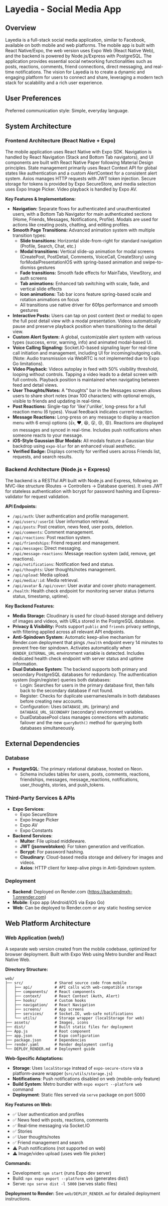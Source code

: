 # Layedia - Social Media App

## Overview
Layedia is a full-stack social media application, similar to Facebook, available on both mobile and web platforms. The mobile app is built with React Native/Expo, the web version uses Expo Web (React Native Web), and the backend is powered by Node.js/Express with PostgreSQL. The application provides essential social networking functionalities such as posts, reactions, comments, friend connections, direct messaging, and real-time notifications. The vision for Layedia is to create a dynamic and engaging platform for users to connect and share, leveraging a modern tech stack for scalability and a rich user experience.

## User Preferences
Preferred communication style: Simple, everyday language.

## System Architecture

### Frontend Architecture (React Native + Expo)
The mobile application uses React Native with Expo SDK. Navigation is handled by React Navigation (Stack and Bottom Tab navigators), and UI components are built with React Native Paper following Material Design principles. State management primarily uses React Context API for global states like authentication and a custom AlertContext for a consistent alert system. Axios manages HTTP requests with JWT token injection. Secure storage for tokens is provided by Expo SecureStore, and media selection uses Expo Image Picker. Video playback is handled by Expo AV.

**Key Features & Implementations:**
- **Navigation:** Separate flows for authenticated and unauthenticated users, with a Bottom Tab Navigator for main authenticated sections (Home, Friends, Messages, Notifications, Profile). Modals are used for actions like creating posts, chatting, and editing profiles.
- **Smooth Page Transitions:** Advanced animation system with multiple transition types:
  - **Slide transitions:** Horizontal slide-from-right for standard navigation (Profile, Search, Chat, etc.)
  - **Modal transitions:** Vertical slide-up animation for modal screens (CreatePost, PostDetail, Comments, VoiceCall, CreateStory) using forModalPresentationIOS with spring-based animation and swipe-to-dismiss gestures
  - **Fade transitions:** Smooth fade effects for MainTabs, ViewStory, and auth screens
  - **Tab animations:** Enhanced tab switching with scale, fade, and vertical slide effects
  - **Icon animations:** Tab bar icons feature spring-based scale and rotation animations on focus
  - All transitions use native driver for 60fps performance and smooth gestures
- **Interactive Posts:** Users can tap on post content (text or media) to open the full post detail view with a modal presentation. Videos automatically pause and preserve playback position when transitioning to the detail view.
- **Custom Alert System:** A global, customizable alert system with various types (success, error, warning, info) and animated modal-based UI.
- **Voice Calling Signaling:** Socket.IO-based signaling layer for real-time call initiation and management, including UI for incoming/outgoing calls. (Note: Audio transmission via WebRTC is not implemented due to Expo Go limitations).
- **Video Playback:** Videos autoplay in feed with 50% visibility threshold, looping without controls. Tapping a video leads to a detail screen with full controls. Playback position is maintained when navigating between feed and detail views.
- **User Thoughts/Notes:** A "thoughts" bar in the Messages screen allows users to share short notes (max 100 characters) with optional emojis, visible to friends and updating in real-time.
- **Post Reactions:** Single-tap for 'like'/'unlike', long-press for a full reaction menu (6 types). Visual feedback indicates current reaction.
- **Message Reactions:** Long-press on any message to display a reaction menu with 6 emoji options (👍, ❤️, 😆, 😮, 😢, 😡). Reactions are displayed on messages and synced in real-time. Includes push notifications when someone reacts to your message.
- **iOS-Style Gaussian Blur Modals:** All modals feature a Gaussian blur backdrop using `expo-blur` for an enhanced visual aesthetic.
- **Verified Badge:** Displays correctly for verified users across Friends list, requests, and search results.

### Backend Architecture (Node.js + Express)
The backend is a RESTful API built with Node.js and Express, following an MVC-like structure (Routes → Controllers → Database queries). It uses JWT for stateless authentication with bcrypt for password hashing and Express-validator for request validation.

**API Endpoints:**
- `/api/auth`: User authentication and profile management.
- `/api/users/:userId`: User information retrieval.
- `/api/posts`: Post creation, news feed, user posts, deletion.
- `/api/comments`: Comment management.
- `/api/reactions`: Post reaction system.
- `/api/friendships`: Friend request and management.
- `/api/messages`: Direct messaging.
- `/api/message-reactions`: Message reaction system (add, remove, get reactions).
- `/api/notifications`: Notification feed and status.
- `/api/thoughts`: User thoughts/notes management.
- `/api/upload`: Media upload.
- `/api/media/:id`: Media retrieval.
- `/api/avatar` & `/api/cover`: User avatar and cover photo management.
- `/health`: Health check endpoint for monitoring server status (returns status, timestamp, uptime).

**Key Backend Features:**
- **Media Storage:** Cloudinary is used for cloud-based storage and delivery of images and videos, with URLs stored in the PostgreSQL database.
- **Privacy & Visibility:** Posts support `public` and `friends` privacy settings, with filtering applied across all relevant API endpoints.
- **Anti-Spindown System:** Automatic keep-alive mechanism for Render.com deployment that pings `/health` endpoint every 14 minutes to prevent free-tier spindown. Activates automatically when `RENDER_EXTERNAL_URL` environment variable is detected. Includes dedicated health check endpoint with server status and uptime information.
- **Dual Database System:** The backend supports both primary and secondary PostgreSQL databases for redundancy. The authentication system (login/register) queries both databases:
  - Login: Searches for users in the primary database first, then falls back to the secondary database if not found.
  - Register: Checks for duplicate usernames/emails in both databases before creating new accounts.
  - Configuration: Uses `DATABASE_URL` (primary) and `DATABASE_URL_SECONDARY` (secondary) environment variables.
  - DualDatabasePool class manages connections with automatic failover and the new `queryBoth()` method for querying both databases simultaneously.

## External Dependencies

### Database
- **PostgreSQL**: The primary relational database, hosted on Neon.
  - Schema includes tables for users, posts, comments, reactions, friendships, messages, message_reactions, notifications, user_thoughts, stories, and push_tokens.

### Third-Party Services & APIs
- **Expo Services**:
  - Expo SecureStore
  - Expo Image Picker
  - Expo AV
  - Expo Constants
- **Backend Services**:
  - **Multer**: File upload middleware.
  - **JWT (jsonwebtoken)**: For token generation and verification.
  - **Bcrypt**: For password hashing.
  - **Cloudinary**: Cloud-based media storage and delivery for images and videos.
  - **Axios**: HTTP client for keep-alive pings in Anti-Spindown system.

### Deployment
- **Backend**: Deployed on Render.com (https://backendmxh-1.onrender.com)
- **Mobile**: Expo app (Android/iOS via Expo Go)
- **Web**: Can be deployed to Render.com or any static hosting service

## Web Platform Architecture

### Web Application (web/)
A separate web version created from the mobile codebase, optimized for browser deployment. Built with Expo Web using Metro bundler and React Native Web.

**Directory Structure:**
```
web/
├── src/              # Shared source code from mobile
│   ├── api/          # API calls with web-compatible storage
│   ├── components/   # React components
│   ├── context/      # React Context (Auth, Alert)
│   ├── hooks/        # Custom hooks
│   ├── navigation/   # React Navigation
│   ├── screens/      # App screens
│   ├── services/     # Socket.IO, web-safe notifications
│   └── utils/        # Storage wrapper (localStorage for web)
├── assets/           # Images, icons
├── dist/             # Built static files for deployment
├── App.js            # Root component
├── app.json          # Expo configuration
├── package.json      # Dependencies
├── render.yaml       # Render deployment config
└── DEPLOY_RENDER.md  # Deployment guide
```

**Web-Specific Adaptations:**
- **Storage**: Uses `localStorage` instead of `expo-secure-store` via a platform-aware wrapper (`src/utils/storage.js`)
- **Notifications**: Push notifications disabled on web (mobile-only feature)
- **Build System**: Metro bundler with `expo export --platform web` command
- **Deployment**: Static files served via `serve` package on port 5000

**Key Features on Web:**
- ✅ User authentication and profiles
- ✅ News feed with posts, reactions, comments
- ✅ Real-time messaging via Socket.IO
- ✅ Stories
- ✅ User thoughts/notes
- ✅ Friend management and search
- ⚠️ Push notifications (not supported on web)
- ⚠️ Image/video upload (uses web file picker)

**Commands:**
- Development: `npm start` (runs Expo dev server)
- Build: `npx expo export --platform web` (generates dist/)
- Serve: `npx serve dist -l 5000` (serves static files)

**Deployment to Render:**
See `web/DEPLOY_RENDER.md` for detailed deployment instructions.
